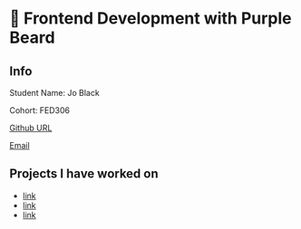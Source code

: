 # 🚀 Frontend Development with Purple Beard

## Info

Student Name: Jo Black

Cohort: FED306

[Github URL](https://github.com/JohannaLearner)

[Email](mailto:joanne_black@learners.purplebeard.co.uk)

## Projects I have worked on

- [link](https://url.com)
- [link](https://url.com)
- [link](https://url.com)
